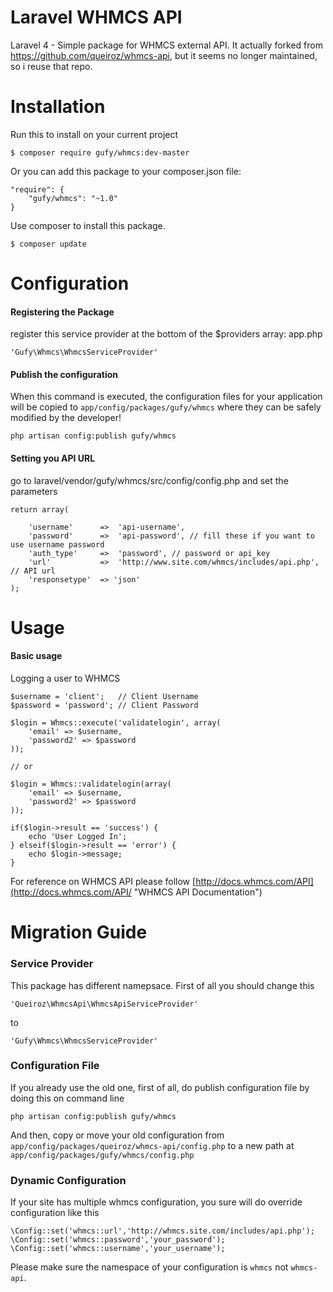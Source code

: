 Laravel WHMCS API
=================

Laravel 4 - Simple package for WHMCS external API. It actually forked from https://github.com/queiroz/whmcs-api, but it seems no longer maintained, so i reuse that repo.

Installation
============

Run this to install on your current project

	$ composer require gufy/whmcs:dev-master 

Or you can add this package to your composer.json file:


	"require": {
		"gufy/whmcs": "~1.0"
	}


Use composer to install this package.

	$ composer update

Configuration
=============

#### Registering the Package

register this service provider at the bottom of the $providers array: app.php

	'Gufy\Whmcs\WhmcsServiceProvider'

#### Publish the configuration

When this command is executed, the configuration files for your application will be copied to `app/config/packages/gufy/whmcs` where they can be safely modified by the developer!

	php artisan config:publish gufy/whmcs


#### Setting you API URL

go to laravel/vendor/gufy/whmcs/src/config/config.php and set the parameters


	return array(

		'username'		=>	'api-username',
		'password'		=>	'api-password', // fill these if you want to use username password
		'auth_type'		=> 	'password', // password or api_key
		'url'			=>	'http://www.site.com/whmcs/includes/api.php', // API url
		'responsetype'	=> 'json'
	);


Usage
=====

#### Basic usage

Logging a user to WHMCS

	$username = 'client';	// Client Username
	$password = 'password'; // Client Password

	$login = Whmcs::execute('validatelogin', array(
		'email' => $username, 
		'password2' => $password
	));

	// or

	$login = Whmcs::validatelogin(array(
		'email' => $username, 
		'password2' => $password
	));

	if($login->result == 'success') {
		echo 'User Logged In';
	} elseif($login->result == 'error') {
		echo $login->message;
	}

For reference on WHMCS API please follow [http://docs.whmcs.com/API](http://docs.whmcs.com/API/ "WHMCS API Documentation")


Migration Guide
===============

### Service Provider

This package has different namepsace. First of all you should change this


	'Queiroz\WhmcsApi\WhmcsApiServiceProvider'

to

	'Gufy\Whmcs\WhmcsServiceProvider'

### Configuration File

If you already use the old one, first of all, do publish configuration file by doing this on command line
	
	php artisan config:publish gufy/whmcs

And then, copy or move your old configuration from `app/config/packages/queiroz/whmcs-api/config.php` to a new path at `app/config/packages/gufy/whmcs/config.php`

### Dynamic Configuration

If your site has multiple whmcs configuration, you sure will do override configuration like this

	\Config::set('whmcs::url','http://whmcs.site.com/includes/api.php');
	\Config::set('whmcs::password','your_password');
	\Config::set('whmcs::username','your_username');

Please make sure the namespace of your configuration is `whmcs` not `whmcs-api`.


